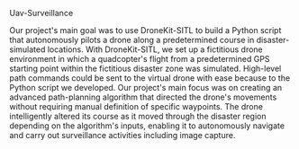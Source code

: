 Uav-Surveillance

Our project's main goal was to use DroneKit-SITL to build a Python script that autonomously pilots a drone along a predetermined course in disaster-simulated locations. With DroneKit-SITL, we set up a fictitious drone environment in which a quadcopter's flight from a predetermined GPS starting point within the fictitious disaster zone was simulated. High-level path commands could be sent to the virtual drone with ease because to the Python script we developed. Our project's main focus was on creating an advanced path-planning algorithm that directed the drone's movements without requiring manual definition of specific waypoints. The drone intelligently altered its course as it moved through the disaster region depending on the algorithm's inputs, enabling it to autonomously navigate and carry out surveillance activities including image capture.
